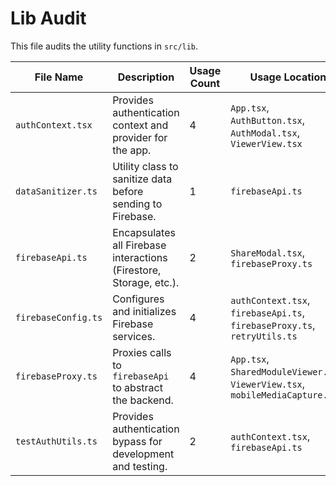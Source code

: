 # Lib Audit

This file audits the utility functions in `src/lib`.

| File Name | Description | Usage Count | Usage Location |
|---|---|---|---|
| `authContext.tsx` | Provides authentication context and provider for the app. | 4 | `App.tsx`, `AuthButton.tsx`, `AuthModal.tsx`, `ViewerView.tsx` |
| `dataSanitizer.ts` | Utility class to sanitize data before sending to Firebase. | 1 | `firebaseApi.ts` |
| `firebaseApi.ts` | Encapsulates all Firebase interactions (Firestore, Storage, etc.). | 2 | `ShareModal.tsx`, `firebaseProxy.ts` |
| `firebaseConfig.ts` | Configures and initializes Firebase services. | 4 | `authContext.tsx`, `firebaseApi.ts`, `firebaseProxy.ts`, `retryUtils.ts` |
| `firebaseProxy.ts` | Proxies calls to `firebaseApi` to abstract the backend. | 4 | `App.tsx`, `SharedModuleViewer.tsx`, `ViewerView.tsx`, `mobileMediaCapture.ts` |
| `testAuthUtils.ts` | Provides authentication bypass for development and testing. | 2 | `authContext.tsx`, `firebaseApi.ts` |
